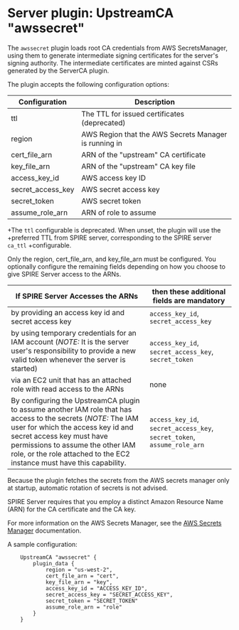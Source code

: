 # Server plugin: UpstreamCA "awssecret"

The `awssecret` plugin loads root CA credentials from AWS SecretsManager, using
them to generate intermediate signing certificates for the server's signing
authority. The intermediate certificates are minted against CSRs generated by
the ServerCA plugin.

The plugin accepts the following configuration options:

| Configuration           | Description                                  |
| ----------------------- | -------------------------------------------- |
| ttl                     | The TTL for issued certificates (deprecated) |
| region                  | AWS Region that the AWS Secrets Manager is running in |
| cert_file_arn           | ARN of the "upstream" CA certificate         |
| key_file_arn            | ARN of the "upstream" CA key file            |
| access_key_id           | AWS access key ID                            |
| secret_access_key       | AWS secret access key                        |
| secret_token            | AWS secret token                             |
| assume_role_arn         | ARN of role to assume                        |

+The `ttl` configurable is deprecated. When unset, the plugin will use the
+preferred TTL from SPIRE server, corresponding to the SPIRE server `ca_ttl`
+configurable.

Only the region, cert_file_arn, and key_file_arn must be configured. You optionally configure the remaining fields depending on how you choose to give SPIRE Server access to the ARNs.

| If SPIRE Server Accesses the ARNs	| then these additional fields are mandatory |
| --------------------------------- | ------------------------------------------ |
| by providing an access key id and secret access key | `access_key_id`, `secret_access_key` |
| by using temporary credentials for an IAM account (*NOTE:* It is the server user's responsibility to provide a new valid token whenever the server is started) | `access_key_id`, `secret_access_key`, `secret_token` |
| via an EC2 unit that has an attached role with read access to the ARNs | none |
| By configuring the UpstreamCA plugin to assume another IAM role that has access to the secrets (*NOTE:* The IAM user for which the access key id and secret access key must have permissions to assume the other IAM role, or the role attached to the EC2 instance must have this capability. | `access_key_id`, `secret_access_key`, `secret_token`, `assume_role_arn` |

Because the plugin fetches the secrets from the AWS secrets manager only at startup, automatic rotation of secrets is not advised.

SPIRE Server requires that you employ a distinct Amazon Resource Name (ARN) for the CA certificate and the CA key. 

For more information on the AWS Secrets Manager, see the [AWS Secrets Manager](https://docs.aws.amazon.com/secretsmanager/latest/userguide/intro.html) documentation. 

A sample configuration:

```
    UpstreamCA "awssecret" {
        plugin_data {
            region = "us-west-2",
            cert_file_arn = "cert",
            key_file_arn = "key",
            access_key_id = "ACCESS_KEY_ID",
            secret_access_key = "SECRET_ACCESS_KEY",
            secret_token = "SECRET_TOKEN"
            assume_role_arn = "role"
        }
    }
```
